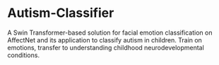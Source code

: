 # Autism-Classifier
A Swin Transformer-based solution for facial emotion classification on AffectNet and its application to classify autism in children. Train on emotions, transfer to understanding childhood neurodevelopmental conditions.
